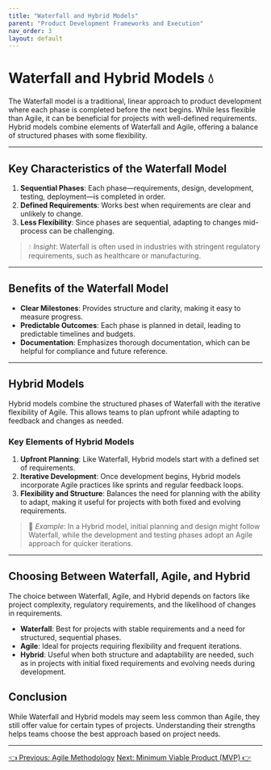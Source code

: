 ```yaml
---
title: "Waterfall and Hybrid Models"
parent: "Product Development Frameworks and Execution"
nav_order: 3
layout: default
---
```


# Waterfall and Hybrid Models 💧

The Waterfall model is a traditional, linear approach to product development where each phase is completed before the next begins. While less flexible than Agile, it can be beneficial for projects with well-defined requirements. Hybrid models combine elements of Waterfall and Agile, offering a balance of structured phases with some flexibility.

---

## Key Characteristics of the Waterfall Model

1. **Sequential Phases**: Each phase—requirements, design, development, testing, deployment—is completed in order.
2. **Defined Requirements**: Works best when requirements are clear and unlikely to change.
3. **Less Flexibility**: Since phases are sequential, adapting to changes mid-process can be challenging.

> 💧 *Insight*: Waterfall is often used in industries with stringent regulatory requirements, such as healthcare or manufacturing.

---

## Benefits of the Waterfall Model

- **Clear Milestones**: Provides structure and clarity, making it easy to measure progress.
- **Predictable Outcomes**: Each phase is planned in detail, leading to predictable timelines and budgets.
- **Documentation**: Emphasizes thorough documentation, which can be helpful for compliance and future reference.

---

## Hybrid Models

Hybrid models combine the structured phases of Waterfall with the iterative flexibility of Agile. This allows teams to plan upfront while adapting to feedback and changes as needed.

### Key Elements of Hybrid Models

1. **Upfront Planning**: Like Waterfall, Hybrid models start with a defined set of requirements.
2. **Iterative Development**: Once development begins, Hybrid models incorporate Agile practices like sprints and regular feedback loops.
3. **Flexibility and Structure**: Balances the need for planning with the ability to adapt, making it useful for projects with both fixed and evolving requirements.

> 🔄 *Example*: In a Hybrid model, initial planning and design might follow Waterfall, while the development and testing phases adopt an Agile approach for quicker iterations.

---

## Choosing Between Waterfall, Agile, and Hybrid

The choice between Waterfall, Agile, and Hybrid depends on factors like project complexity, regulatory requirements, and the likelihood of changes in requirements.

- **Waterfall**: Best for projects with stable requirements and a need for structured, sequential phases.
- **Agile**: Ideal for projects requiring flexibility and frequent iterations.
- **Hybrid**: Useful when both structure and adaptability are needed, such as in projects with initial fixed requirements and evolving needs during development.

## Conclusion

While Waterfall and Hybrid models may seem less common than Agile, they still offer value for certain types of projects. Understanding their strengths helps teams choose the best approach based on project needs.

---

<div class="nav-buttons">
    <a href="/product-development-frameworks-and-execution/agile-methodology/" class="btn btn-secondary">👈 Previous: Agile Methodology</a>
    <a href="/product-development-frameworks-and-execution/minimum-viable-product-mvp/" class="btn btn-primary">Next: Minimum Viable Product (MVP) 👉</a>
</div>